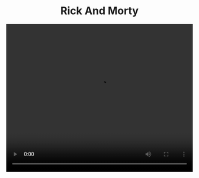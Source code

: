 <h1 style="text-align: center;">Rick And Morty</h1>

<video src="https://nextrickandmortyapi.vercel.app/RickNMorty.webm" style="width:100%; min-height: 400px;" />
